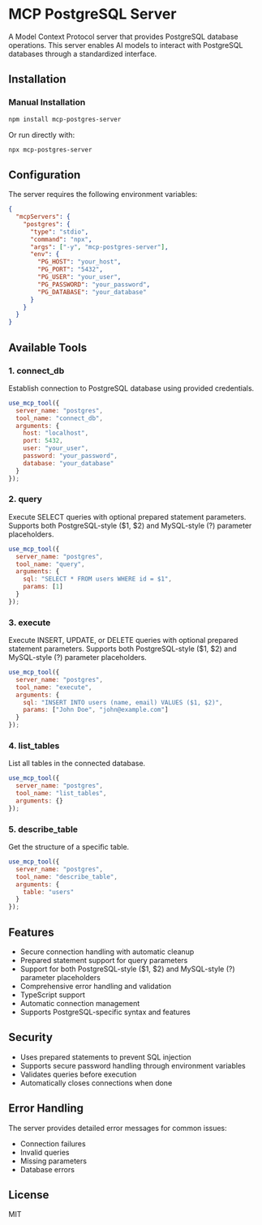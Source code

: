 # MCP PostgreSQL Server

A Model Context Protocol server that provides PostgreSQL database operations. This server enables AI models to interact with PostgreSQL databases through a standardized interface.

## Installation

### Manual Installation

```bash
npm install mcp-postgres-server
```

Or run directly with:

```bash
npx mcp-postgres-server
```

## Configuration

The server requires the following environment variables:

```json
{
  "mcpServers": {
    "postgres": {
      "type": "stdio",
      "command": "npx",
      "args": ["-y", "mcp-postgres-server"],
      "env": {
        "PG_HOST": "your_host",
        "PG_PORT": "5432",
        "PG_USER": "your_user",
        "PG_PASSWORD": "your_password",
        "PG_DATABASE": "your_database"
      }
    }
  }
}
```

## Available Tools

### 1. connect_db

Establish connection to PostgreSQL database using provided credentials.

```javascript
use_mcp_tool({
  server_name: "postgres",
  tool_name: "connect_db",
  arguments: {
    host: "localhost",
    port: 5432,
    user: "your_user",
    password: "your_password",
    database: "your_database"
  }
});
```

### 2. query

Execute SELECT queries with optional prepared statement parameters. Supports both PostgreSQL-style ($1, $2) and MySQL-style (?) parameter placeholders.

```javascript
use_mcp_tool({
  server_name: "postgres",
  tool_name: "query",
  arguments: {
    sql: "SELECT * FROM users WHERE id = $1",
    params: [1]
  }
});
```

### 3. execute

Execute INSERT, UPDATE, or DELETE queries with optional prepared statement parameters. Supports both PostgreSQL-style ($1, $2) and MySQL-style (?) parameter placeholders.

```javascript
use_mcp_tool({
  server_name: "postgres",
  tool_name: "execute",
  arguments: {
    sql: "INSERT INTO users (name, email) VALUES ($1, $2)",
    params: ["John Doe", "john@example.com"]
  }
});
```

### 4. list_tables

List all tables in the connected database.

```javascript
use_mcp_tool({
  server_name: "postgres",
  tool_name: "list_tables",
  arguments: {}
});
```

### 5. describe_table

Get the structure of a specific table.

```javascript
use_mcp_tool({
  server_name: "postgres",
  tool_name: "describe_table",
  arguments: {
    table: "users"
  }
});
```

## Features

* Secure connection handling with automatic cleanup
* Prepared statement support for query parameters
* Support for both PostgreSQL-style ($1, $2) and MySQL-style (?) parameter placeholders
* Comprehensive error handling and validation
* TypeScript support
* Automatic connection management
* Supports PostgreSQL-specific syntax and features

## Security

* Uses prepared statements to prevent SQL injection
* Supports secure password handling through environment variables
* Validates queries before execution
* Automatically closes connections when done

## Error Handling

The server provides detailed error messages for common issues:

* Connection failures
* Invalid queries
* Missing parameters
* Database errors

## License

MIT